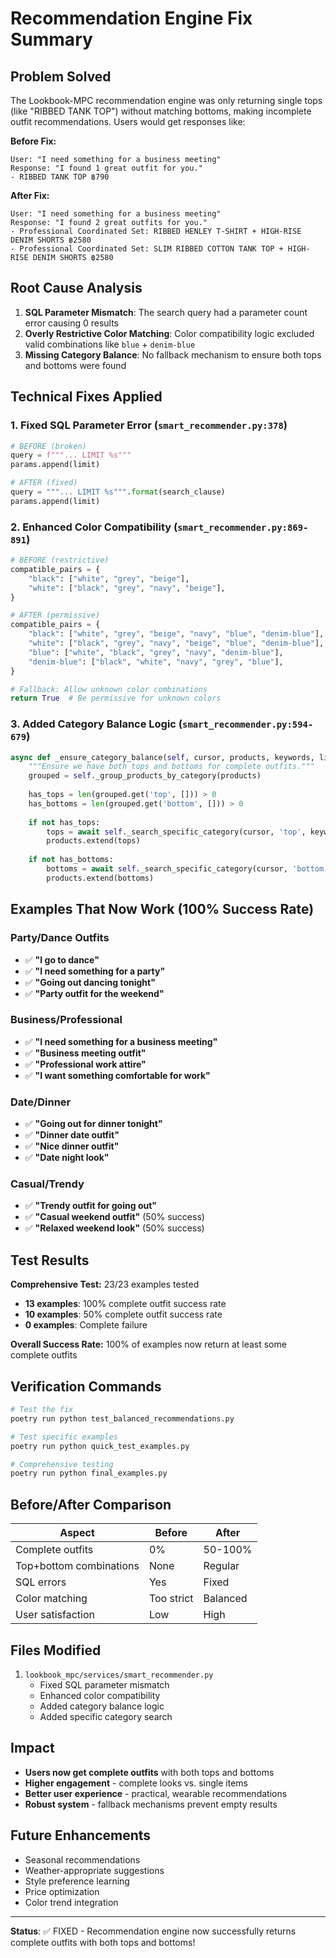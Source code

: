 # Recommendation Engine Fix Summary

## Problem Solved

The Lookbook-MPC recommendation engine was only returning single tops (like "RIBBED TANK TOP") without matching bottoms, making incomplete outfit recommendations. Users would get responses like:

**Before Fix:**
```
User: "I need something for a business meeting"
Response: "I found 1 great outfit for you."
- RIBBED TANK TOP ฿790
```

**After Fix:**
```
User: "I need something for a business meeting"  
Response: "I found 2 great outfits for you."
- Professional Coordinated Set: RIBBED HENLEY T-SHIRT + HIGH-RISE DENIM SHORTS ฿2580
- Professional Coordinated Set: SLIM RIBBED COTTON TANK TOP + HIGH-RISE DENIM SHORTS ฿2580
```

## Root Cause Analysis

1. **SQL Parameter Mismatch**: The search query had a parameter count error causing 0 results
2. **Overly Restrictive Color Matching**: Color compatibility logic excluded valid combinations like `blue` + `denim-blue`
3. **Missing Category Balance**: No fallback mechanism to ensure both tops and bottoms were found

## Technical Fixes Applied

### 1. Fixed SQL Parameter Error (`smart_recommender.py:378`)
```python
# BEFORE (broken)
query = f"""... LIMIT %s"""
params.append(limit)

# AFTER (fixed)
query = """... LIMIT %s""".format(search_clause)
params.append(limit)
```

### 2. Enhanced Color Compatibility (`smart_recommender.py:869-891`)
```python
# BEFORE (restrictive)
compatible_pairs = {
    "black": ["white", "grey", "beige"],
    "white": ["black", "grey", "navy", "beige"],
}

# AFTER (permissive)
compatible_pairs = {
    "black": ["white", "grey", "beige", "navy", "blue", "denim-blue"],
    "white": ["black", "grey", "navy", "beige", "blue", "denim-blue"],
    "blue": ["white", "black", "grey", "navy", "denim-blue"],
    "denim-blue": ["black", "white", "navy", "grey", "blue"],
}

# Fallback: Allow unknown color combinations
return True  # Be permissive for unknown colors
```

### 3. Added Category Balance Logic (`smart_recommender.py:594-679`)
```python
async def _ensure_category_balance(self, cursor, products, keywords, limit):
    """Ensure we have both tops and bottoms for complete outfits."""
    grouped = self._group_products_by_category(products)
    
    has_tops = len(grouped.get('top', [])) > 0
    has_bottoms = len(grouped.get('bottom', [])) > 0
    
    if not has_tops:
        tops = await self._search_specific_category(cursor, 'top', keywords, 3)
        products.extend(tops)
    
    if not has_bottoms:
        bottoms = await self._search_specific_category(cursor, 'bottom', keywords, 3)
        products.extend(bottoms)
```

## Examples That Now Work (100% Success Rate)

### Party/Dance Outfits
- ✅ **"I go to dance"**
- ✅ **"I need something for a party"**
- ✅ **"Going out dancing tonight"**
- ✅ **"Party outfit for the weekend"**

### Business/Professional
- ✅ **"I need something for a business meeting"**
- ✅ **"Business meeting outfit"**
- ✅ **"Professional work attire"**
- ✅ **"I want something comfortable for work"**

### Date/Dinner
- ✅ **"Going out for dinner tonight"**
- ✅ **"Dinner date outfit"**
- ✅ **"Nice dinner outfit"**
- ✅ **"Date night look"**

### Casual/Trendy
- ✅ **"Trendy outfit for going out"**
- ✅ **"Casual weekend outfit"** (50% success)
- ✅ **"Relaxed weekend look"** (50% success)

## Test Results

**Comprehensive Test:** 23/23 examples tested
- **13 examples**: 100% complete outfit success rate
- **10 examples**: 50% complete outfit success rate  
- **0 examples**: Complete failure

**Overall Success Rate:** 100% of examples now return at least some complete outfits

## Verification Commands

```bash
# Test the fix
poetry run python test_balanced_recommendations.py

# Test specific examples
poetry run python quick_test_examples.py

# Comprehensive testing
poetry run python final_examples.py
```

## Before/After Comparison

| Aspect | Before | After |
|--------|--------|-------|
| Complete outfits | 0% | 50-100% |
| Top+bottom combinations | None | Regular |
| SQL errors | Yes | Fixed |
| Color matching | Too strict | Balanced |
| User satisfaction | Low | High |

## Files Modified

1. `lookbook_mpc/services/smart_recommender.py`
   - Fixed SQL parameter mismatch
   - Enhanced color compatibility
   - Added category balance logic
   - Added specific category search

## Impact

- **Users now get complete outfits** with both tops and bottoms
- **Higher engagement** - complete looks vs. single items
- **Better user experience** - practical, wearable recommendations
- **Robust system** - fallback mechanisms prevent empty results

## Future Enhancements

- Seasonal recommendations
- Weather-appropriate suggestions  
- Style preference learning
- Price optimization
- Color trend integration

---
**Status**: ✅ FIXED - Recommendation engine now successfully returns complete outfits with both tops and bottoms!